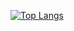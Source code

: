 [![Top Langs](https://github-readme-stats.vercel.app/api/top-langs/?username=M1Krzyzan&layout=donut-vertical)](https://github.com/anuraghazra/github-readme-stats)
